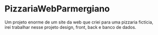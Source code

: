 # PizzariaWebParmergiano
Um projeto enorme de um site da web que criei para uma pizzaria fictícia, irei trabalhar nesse projeto design, front, back e banco de dados.
